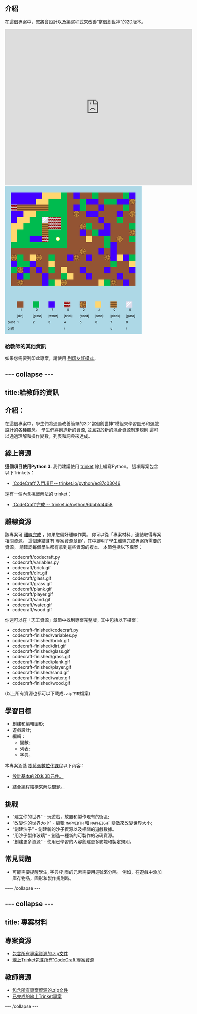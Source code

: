 ## 介紹

在這個專案中，您將會設計以及編寫程式來改善"當個創世神"的2D版本。

<div class="trinket">
  <iframe src="https://trinket.io/embed/python/6bbb1d4458?outputOnly=true&start=result" width="600" height="500" frameborder="0" marginwidth="0" marginheight="0" allowfullscreen>
  </iframe>
  <img src="images/craft-finished.png">
</div>

### 給教師的其他資訊

如果您需要列印此專案，請使用 [列印友好模式](https://projects.raspberrypi.org/zh-TW/projects/codecraft/print)。

--- collapse ---
---
title:給教師的資訊
---

## 介紹：

在這個專案中，學生們將通過改善簡單的2D"當個創世神"模組來學習圖形和遊戲設計的各種觀念。 學生們將創造新的資源, 並且對於新的混合資源制定規則 這可以通過理解和操作變數，列表和詞典來達成。

## 線上資源

**這個項目使用Python 3.** 我們建議使用 [trinket](https://trinket.io/) 線上編寫Python。 這項專案包含以下Trinkets：

+ ['CodeCraft'入門項目-- trinket.io/python/ec87c03046](https://trinket.io/python/ec87c03046)

還有一個內含挑戰解法的 trinket：

+ ['CodeCraft'完成 -- trinket.io/python/6bbb1d4458](https://trinket.io/python/6bbb1d4458)

## 離線資源

該專案可 [離線完成](https://www.codeclubprojects.org/en-GB/resources/python-working-offline/) ，如果您偏好離線作業。 你可以從「專案材料」連結取得專案相關資源。 這個連結含有'專案資源章節'，其中說明了學生離線完成專案所需要的資源。 請確認每個學生都有拿到這些資源的複本。 本節包括以下檔案：

+ codecraft/codecraft.py
+ codecraft/variables.py
+ codecraft/brick.gif
+ codecraft/dirt.gif
+ codecraft/glass.gif
+ codecraft/grass.gif
+ codecraft/plank.gif
+ codecraft/player.gif
+ codecraft/sand.gif
+ codecraft/water.gif
+ codecraft/wood.gif

你還可以在「志工資源」章節中找到專案完整版，其中包括以下檔案：

+ codecraft-finished/codecraft.py
+ codecraft-finished/variables.py
+ codecraft-finished/brick.gif
+ codecraft-finished/dirt.gif
+ codecraft-finished/glass.gif
+ codecraft-finished/grass.gif
+ codecraft-finished/plank.gif
+ codecraft-finished/player.gif
+ codecraft-finished/sand.gif
+ codecraft-finished/water.gif
+ codecraft-finished/wood.gif

(以上所有資源也都可以下載成`.zip下載`檔案)

## 學習目標

+ 創建和編輯圖形;
+ 遊戲設計;
+ 編輯： 
    + 變數;
    + 列表;
    + 字典。

本專案涵蓋 [樹莓派數位化課程](http://rpf.io/curriculum)以下內容：

+ [設計基本的2D和3D元件。](https://www.raspberrypi.org/curriculum/design/creator)

+ [結合編程結構來解決問題。](https://www.raspberrypi.org/curriculum/programming/builder)

## 挑戰

+ “建立你的世界” - 玩遊戲，放置和製作現有的街區;
+ “改變你的世界大小” - 編輯 `MAPWIDTH` 和 `MAPHEIGHT` 變數來改變世界大小;
+ “創建沙子” - 創建新的沙子資源以及相關的遊戲數據。
+ “用沙子製作玻璃” - 創造一種新的可製作的玻璃資源。
+ “創建更多資源” - 使用已學習的內容創建更多麥塊和製定規則。

## 常見問題

+ 可能需要提醒學生, 字典/列表的元素需要用逗號來分隔。 例如，在遊戲中添加庫存物品，圖形和製作規則時。

---- /collapse ---

--- collapse ---
---
title: 專案材料
---

## 專案資源

+ [包含所有專案資源的.zip文件](http://rpf.io/p/zh-TW/codecraft-go)
+ [線上Trinket包含所有'CodeCraft'專案資源](https://trinket.io/python/ec87c03046)

## 教師資源

+ [包含所有專案資源的.zip文件](http://rpf.io/p/zh-TW/codecraft-get)
+ [已完成的線上Trinket專案](https://trinket.io/python/6bbb1d4458)

--- /collapse ---